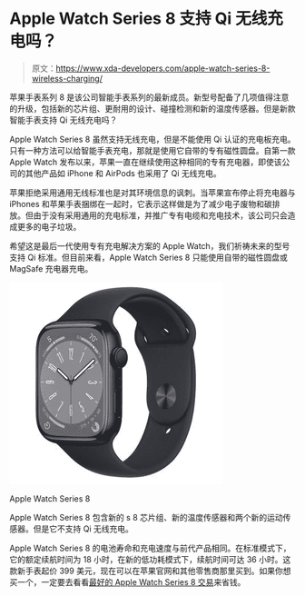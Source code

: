 # Apple Watch Series 8 支持 Qi 无线充电吗？

> 原文：<https://www.xda-developers.com/apple-watch-series-8-wireless-charging/>

苹果手表系列 8 是该公司智能手表系列的最新成员。新型号配备了几项值得注意的升级，包括新的芯片组、更耐用的设计、碰撞检测和新的温度传感器。但是新款智能手表支持 Qi 无线充电吗？

Apple Watch Series 8 虽然支持无线充电，但是不能使用 Qi 认证的充电板充电。只有一种方法可以给智能手表充电，那就是使用它自带的专有磁性圆盘。自第一款 Apple Watch 发布以来，苹果一直在继续使用这种相同的专有充电器，即使该公司的其他产品如 iPhone 和 AirPods 也采用了 Qi 无线充电。

苹果拒绝采用通用无线标准也是对其环境信息的讽刺。当苹果宣布停止将充电器与 iPhones 和苹果手表捆绑在一起时，它表示这样做是为了减少电子废物和碳排放。但由于没有采用通用的充电标准，并推广专有电缆和充电技术，该公司只会造成更多的电子垃圾。

希望这是最后一代使用专有充电解决方案的 Apple Watch，我们祈祷未来的型号支持 Qi 标准。但目前来看，Apple Watch Series 8 只能使用自带的磁性圆盘或 MagSafe 充电器充电。

 <picture>![This model supports all of the features most users expect to see on an Apple Watch. These include AOD, crash detection, ECG, activity tracking and more.](img/472f5b63189dd81545f0c9b18b51eac6.png)</picture> 

Apple Watch Series 8

Apple Watch Series 8 包含新的 s 8 芯片组、新的温度传感器和两个新的运动传感器。但是它不支持 Qi 无线充电。

Apple Watch Series 8 的电池寿命和充电速度与前代产品相同。在标准模式下，它的额定续航时间为 18 小时，在新的低功耗模式下，续航时间可达 36 小时。这款新手表起价 399 美元，现在可以在苹果官网和其他零售商那里买到。如果你想买一个，一定要去看看[最好的 Apple Watch Series 8 交易](https://www.xda-developers.com/best-apple-watch-8-deals/)来省钱。